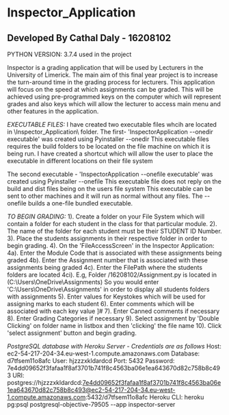 # Inspector_Application 
## Developed By Cathal Daly - 16208102
PYTHON VERSION: 3.7.4 used in the project

Inspector is a grading application that will be used by Lecturers in the University of Limerick. 
The main aim of this final year project is to increase the turn-around time in the grading process for lecturers.
This application will focus on the speed at which assignments can be graded. This will be achieved using pre-programmed
keys on the computer which will represent grades and also keys which will allow the lecturer to access main menu and 
other features in the application. 

*EXECUTABLE FILES:* 
I have created two executable files whcih are located in \Inspector_Application\ folder. 
The first- 'InspectorApplication --onedir executable' was created using Pyinstaller --onedir
This executable files requires the build folders to be located on the file machine on which it is being run. 
I have created a shortcut which will allow the user to place the executable in different locations on their file system

The second executable - 'InspectorApplication --onefile executable' was created using Pyinstaller --onefile
This executable file does not reply on the build and dist files being on the users file system
This executable can be sent to other machines and it will run as normal without any files. The --onefile builds a
one-file bundled executable. 


*TO BEGIN GRADING:*
1). Create a folder on your File System which will contain a folder for each student in the class for that particular module. 
2). The name of the folder for each student must be their STUDENT ID Number. 
3). Place the students assignments in their respective folder in order to begin grading.
4). On the 'FileAccessScreen' in the Inspector Application:
    4a). Enter the Module Code that is associated with these assignments being graded
    4b). Enter the Assignment number that is associated with these assignments being graded
    4c). Enter the FilePath where the students folders are located 
        4ci). E.g, Folder /16208102/Assignment.py is located in (C:\Users\OneDrive\Assignments)
        So you would enter 'C:\Users\OneDrive\Assignments' in order to display all students folders with assignments
5). Enter values for Keystokes which will be used for assigning marks to each student
6). Enter comments which will be associated with each key value ]#
7). Enter Canned comments if necessary
8). Enter Grading Categories if necessary
9). Select assignment by 'Double Clicking' on folder name in listbox and then 'clicking' the file name
10). Click 'select assignment' button and begin grading. 


*PostgreSQL database with Heroku Server - Credentials are as follows*
Host: ec2-54-217-204-34.eu-west-1.compute.amazonaws.com
Database: d7tfsem11o8afc
User: hjzzzxkldardcd
Port: 5432
Password: 7e4dd09652f3fafaa1f8af3701b741f8c4563ba06e1ea643670d82c758b8c493
URI: postgres://hjzzzxkldardcd:7e4dd09652f3fafaa1f8af3701b741f8c4563ba06e1ea643670d82c758b8c493@ec2-54-217-204-34.eu-west-1.compute.amazonaws.com:5432/d7tfsem11o8afc
Heroku CLI: heroku pg:psql postgresql-objective-79505 --app inspector-server

